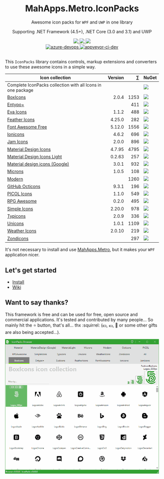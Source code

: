 ﻿<div align="center">

  <h1>MahApps.Metro.IconPacks</h1>
  <p>
    Awesome icon packs for <code>WPF</code> and <code>UWP</code> in one library
  </p>
  <p>
    Supporting .NET Framework (4.5+), .NET Core (3.0 and 3.1) and UWP
  </p>
  <a href="https://gitter.im/MahApps/MahApps.Metro.IconPacks">
    <img src="https://img.shields.io/badge/Gitter-Join%20Chat-green.svg?style=flat-square">
  </a>
  <a href="https://twitter.com/punker76">
    <img src="https://img.shields.io/badge/twitter-%40punker76-55acee.svg?style=flat-square">
  </a>
  <a href="https://github.com/MahApps/MahApps.Metro.IconPacks/releases">
    <img src="https://img.shields.io/github/release/MahApps/MahApps.Metro.IconPacks.svg?style=flat-square">
  </a>
  <br />
<!-- <a href="https://ci.appveyor.com/project/punker76/mahapps-metro-iconpacks/branch/master">
	<img alt="appveyor-master" src="https://img.shields.io/appveyor/ci/punker76/mahapps-metro-iconpacks/master.svg?logo=appveyor&style=flat-square&label=master">
  </a>
  <a href="https://ci.appveyor.com/project/punker76/mahapps-metro-iconpacks/branch/dev">-->
	<!--<img alt="appveyor-dev" src="https://img.shields.io/appveyor/ci/punker76/mahapps-metro-iconpacks/dev.svg?style=flat-square&&label=dev">-->
 <!-- </a>-->
  <a href="https://dev.azure.com/mahapps/MahApps.Metro.IconPacks/_build?definitionId=3">
    <img alt="azure-devops" src="https://img.shields.io/azure-devops/build/mahapps/6896073b-203e-45a5-892e-45600b9fe5ae/3.svg?logo=azure-devops&style=flat-square&label=dev">
  </a>
  <a href="https://ci.appveyor.com/project/punker76/mahapps-metro-iconpacks/branch/dev">
    <img alt="appveyor-ci-dev" src="https://img.shields.io/appveyor/ci/punker76/mahapps-metro-iconpacks/dev.svg?logo=appveyor&style=flat-square&&label=dev">
  </a>
  <br />
  <br />

</div>

This `IconPacks` library contains controls, markup extensions and converters to use these awesome icons in a simple way.

| Icon collection | Version | &#8721; | NuGet |
|---|--:|--:|:--|
| Complete IconPacks collection with all Icons in one package | | | <a href="https://www.nuget.org/packages/MahApps.Metro.IconPacks/"><img src="https://img.shields.io/nuget/dt/MahApps.Metro.IconPacks.svg?style=flat-square&&label=IconPacks"></a> |
| [BoxIcons](https://boxicons.com/) | 2.0.4 | 1253 | <a href="https://github.com/atisawd/boxicons"><img src="https://img.shields.io/nuget/dt/MahApps.Metro.IconPacks.BoxIcons.svg?style=flat-square&&label=BoxIcons"></a> |
| [Entypo+](http://www.entypo.com/) | | 411 | <a href="https://www.nuget.org/packages/MahApps.Metro.IconPacks.Entypo/"><img src="https://img.shields.io/nuget/dt/MahApps.Metro.IconPacks.Entypo.svg?style=flat-square&&label=Entypo"></a> |
| [Eva Icons](https://github.com/akveo/eva-icons) | 1.1.2 | 488 | <a href="https://www.nuget.org/packages/MahApps.Metro.IconPacks.EvaIcons/"><img src="https://img.shields.io/nuget/dt/MahApps.Metro.IconPacks.EvaIcons.svg?style=flat-square&&label=EvaIcons"></a> |
| [Feather Icons](https://github.com/feathericons/feather) | 4.25.0 | 282 | <a href="https://www.nuget.org/packages/MahApps.Metro.IconPacks.FeatherIcons/"><img src="https://img.shields.io/nuget/dt/MahApps.Metro.IconPacks.FeatherIcons.svg?style=flat-square&&label=FeatherIcons"></a> |
| [Font Awesome Free](https://fontawesome.com/) | 5.12.0 | 1556 | <a href="https://www.nuget.org/packages/MahApps.Metro.IconPacks.FontAwesome/"><img src="https://img.shields.io/nuget/dt/MahApps.Metro.IconPacks.FontAwesome.svg?style=flat-square&&label=FontAwesome"></a> |
| [Ionicons](https://ionicons.com/) | 4.6.2 | 696 | <a href="https://www.nuget.org/packages/MahApps.Metro.IconPacks.Ionicons/"><img src="https://img.shields.io/nuget/dt/MahApps.Metro.IconPacks.Ionicons.svg?style=flat-square&&label=Ionicons"></a> |
| [Jam Icons](https://github.com/michaelampr/jam) | 2.0.0 | 896 | <a href="https://www.nuget.org/packages/MahApps.Metro.IconPacks.JamIcons/"><img src="https://img.shields.io/nuget/dt/MahApps.Metro.IconPacks.JamIcons.svg?style=flat-square&&label=JamIcons"></a> |
| [Material Design Icons](https://materialdesignicons.com/) | 4.7.95 | 4795 | <a href="https://www.nuget.org/packages/MahApps.Metro.IconPacks.Material/"><img src="https://img.shields.io/nuget/dt/MahApps.Metro.IconPacks.Material.svg?style=flat-square&&label=Material"></a> |
| [Material Design Icons Light](https://github.com/Templarian/MaterialDesignLight) | 0.2.63 | 257 | <a href="https://www.nuget.org/packages/MahApps.Metro.IconPacks.MaterialLight/"><img src="https://img.shields.io/nuget/dt/MahApps.Metro.IconPacks.MaterialLight.svg?style=flat-square&&label=MaterialLight"></a> |
| [Material design icons (Google)](https://github.com/google/material-design-icons) | 3.0.1 | 932 | <a href="https://www.nuget.org/packages/MahApps.Metro.IconPacks.MaterialDesign/"><img src="https://img.shields.io/nuget/dt/MahApps.Metro.IconPacks.MaterialDesign.svg?style=flat-square&&label=MaterialDesign"></a> |
| [Microns](https://github.com/stephenhutchings/microns) | 1.0.5 | 108 | <a href="https://www.nuget.org/packages/MahApps.Metro.IconPacks.Microns/"><img src="https://img.shields.io/nuget/dt/MahApps.Metro.IconPacks.Microns.svg?style=flat-square&&label=Microns"></a> |
| [Modern](http://modernuiicons.com/) | | 1260 | <a href="https://www.nuget.org/packages/MahApps.Metro.IconPacks.Modern/"><img src="https://img.shields.io/nuget/dt/MahApps.Metro.IconPacks.Modern.svg?style=flat-square&&label=Modern"></a> |
| [GitHub Octicons](https://octicons.github.com/) | 9.3.1 | 196 | <a href="https://www.nuget.org/packages/MahApps.Metro.IconPacks.Octicons/"><img src="https://img.shields.io/nuget/dt/MahApps.Metro.IconPacks.Octicons.svg?style=flat-square&&label=Octicons"></a> |
| [PICOL Icons](http://picol.org/) | 1.1.0 | 549 | <a href="https://www.nuget.org/packages/MahApps.Metro.IconPacks.PicolIcons/"><img src="https://img.shields.io/nuget/dt/MahApps.Metro.IconPacks.PicolIcons.svg?style=flat-square&&label=PicolIcons"></a> |
| [RPG Awesome](http://nagoshiashumari.github.io/Rpg-Awesome/) | 0.2.0 | 495 | <a href="https://www.nuget.org/packages/MahApps.Metro.IconPacks.RPGAwesome/"><img src="https://img.shields.io/nuget/dt/MahApps.Metro.IconPacks.RPGAwesome.svg?style=flat-square&&label=RPGAwesome"></a> |
| [Simple Icons](https://simpleicons.org/) | 2.20.0 | 978 | <a href="https://www.nuget.org/packages/MahApps.Metro.IconPacks.SimpleIcons/"><img src="https://img.shields.io/nuget/dt/MahApps.Metro.IconPacks.SimpleIcons.svg?style=flat-square&&label=SimpleIcons"></a> |
| [Typicons](https://www.s-ings.com/typicons/) | 2.0.9 | 336 | <a href="https://www.nuget.org/packages/MahApps.Metro.IconPacks.Typicons/"><img src="https://img.shields.io/nuget/dt/MahApps.Metro.IconPacks.Typicons.svg?style=flat-square&&label=Typicons"></a> |
| [Unicons](https://github.com/Iconscout/unicons) | 1.0.1 | 1109 | <a href="https://www.nuget.org/packages/MahApps.Metro.IconPacks.Unicons/"><img src="https://img.shields.io/nuget/dt/MahApps.Metro.IconPacks.Unicons.svg?style=flat-square&&label=Unicons"></a> |
| [Weather Icons](http://weathericons.io) | 2.0.10 | 219 | <a href="https://www.nuget.org/packages/MahApps.Metro.IconPacks.WeatherIcons/"><img src="https://img.shields.io/nuget/dt/MahApps.Metro.IconPacks.WeatherIcons.svg?style=flat-square&&label=WeatherIcons"></a> |
| [Zondicons](https://www.zondicons.com) | | 297 | <a href="https://www.nuget.org/packages/MahApps.Metro.IconPacks.Zondicons/"><img src="https://img.shields.io/nuget/dt/MahApps.Metro.IconPacks.Zondicons.svg?style=flat-square&&label=Zondicons"></a> |

It's not necessary to install and use [MahApps.Metro](https://github.com/MahApps/MahApps.Metro), but it makes your `WPF` application nicer.

## Let's get started

- [Install](../../wiki/Install)
- [Wiki](../../wiki)

## Want to say thanks?

This framework is free and can be used for free, open source and commercial applications. It's tested and contributed by many people... So mainly hit the :star: button, that's all... thx :squirrel: (:dollar:, :euro:, :beer: or some other gifts are also being accepted...).

![iconbrowserfinal](./resources/iconpacks_latest.gif)
